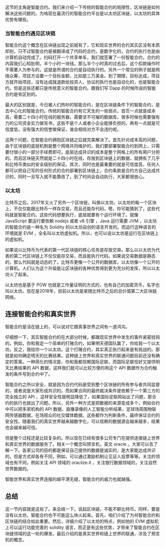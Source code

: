 这节的主角是智能合约。我们来介绍一下传统的智能合约的局限性，区块链是如何解决这些问题的。为啥现在最流行的智能合约平台是以太坊区块链，以太坊的具体优势有哪些。

### 当智能合约遇见区块链

智能合约这个概念在区块链出现之前就有了，它和现实世界的合约其实区没有本质却别，只不过智能合约是被翻译成了代码的合约，是数字化的，合约的执行也是由计算机自动完成了。扫码打开一个共享单车，我们就签署了一份智能合约，合约的内容我们心知肚明，半个小时一块钱。那么半个小时真的过去后，这个扣款操作时不需要人为参与的，这就是所谓的合约是自动执行的。另外一个常见的例子就是网络众筹，项目方设置一个目标金额，比如是三万美金。到了期限，目标达成，项目方就开始项目，没有达成就退款给投资人，协议的执行也是自动化的，也是智能合约。但是这些还都只是传统意义的智能合约。跟我们写 Dapp 的时候所说的智能合约是有区别的。

最大的区别就是，今日被人们热吵的智能合约，是在区块链条件下的智能合约，是去中心化的智能合约。传统的智能合约有它天生的一些弱点，首页一点就是成本高，需要二十四小时在线的服务器，需要坚不可摧的数据库，很多时候也需要强有力的公司资金实力做背书，这些不是个人或者小企业能够负担的。再有一点就是可信度低，没有强大的信誉做保证，谁会相信对方不会违约呢。

这两个问题，在智能合约拥抱区块链之后就完美解决了。首先针对成本高的问题，由于区块链的底层机制是整个网络共同维护的，我们要部署智能合约到网上，只需要付很小的一部分手续费即可。底层达成共识的成本是整个网格上的所有用户分担的。而且区块链天然就是二十四小时在线，存放到区块链上的数据，就拥有了几乎和比特币类似的安全级别的保证。其次，同时也是最重要的就是可信度高，任何人都可以把自己写的任何形式的合约部署到区块链上，合约条款是合约方自己达成共识的，同时一旦写入就不能篡改了，到了时间会自动执行，大家都很放心。

### 以太坊

比特币之后，2017年又火了另外一个区块链，叫做以太坊。以太坊的每一个区块上，不仅仅能跟比特币一样存交易，而且还能存代码，嗯，你可能猜到了，这些代码就是智能合约。这些代码想要执行，底层就要有个运行环境了。就像 JavaScript 要运行要依赖 nodejs 或者 v8 引擎 ，Java 运行需要 JVM ，以太坊的智能合约是一种名为 Solidity 的以太坊自创的语言开发的。而运行这种语言的环境就是 EVM ，全名叫以太坊虚拟机。所以，也可以说以太坊是运行在区块链上的虚拟机。

如果说以比特币为代表的第一代区块链的核心任务是存放交易。那么以以太坊为代表的第二代区块链上不仅仅能存交易，而且能执行代码。如果说交易数据是静态的，那么代码就是动态的了。比特币更像一个公开的数据库，以太坊像一个公开的计算机。人们认为这个升级能让区块链的各种优势得到更为充分的发挥，所以以太坊火了起来。

以太坊也是基于 POW 也就是工作量证明的方式的，也有自己的加密货币，名字也叫以太坊。现在是2018年，目前以太坊是紧随比特币之后的总价值第二大区块链网络。

## 连接智能合约和真实世界

智能合约是活在链上的，可以说对它跟真事世界之间有一道鸿沟。

仔细想一下，其实智能合约的在大部分时候，都跟现实世界中发生的事件紧密挂钩的。例如，你和我定一个简单的打赌合约，如果明天德国队赢了，你给我一个以太坊。反之，我给你一个以太坊。这个打赌合约，其实真正执行起来是有挑战的。那就是如何确定明天的比赛结果。这种链上世界和真实世界的联通问题目前还没有确定的答案。一种简化的情况是，你和我都信赖国际足联，而国际足联恰好又提供明天比赛结果的 API 数据，这样我们就可以比较方便的用这个 API 数据作为合约触发的条件写到合约中了。

智能合约之所以安全，就是因为合约代码是受到整个区块链的所有参与者共同监督的，或者说是大家形成共识的。而如果合同的最终裁决条件是依赖于一个第三方的完全独立的 API ，这样安全性就明显降低了，如果国际足联网站出了问题，那合约的执行也就出了问题。所以，另外一种方式是把数据的来源变成多个，例如合约中可以把多家机构的 API 数据，直播录像的人工智能分析结果，足球场周围物联网传感器数据，在场观众的社交媒体数据，这些都作为判断条件，最终保证合约的安全性。随着我们的真实世界越来越数字化，可以信赖的数据源会越来越多，结果也会越来越可信。

但是整个过程还是比较复杂的。所以现在已经有很多公司专门在提供连接链上世界和真实世界的数据服务了。相关一个概念叫预言机，英文 oracle 。大家可以去了解一下。各家公司的目的都是保证自己提供的数据是诚实的，是大家能达成共识的。但是方式却各有不同，例如，可以通过激励机制让见证人投票等等。关注的领域也有不同，例如关注 API 领域的 oraclize.it ，关注银行数据领域的，关注自然世界数据的。

智能世界和真实世界连接的越平滑无缝，智能合约的威力也就越强。

## 总结

这一节内容就是这些了。来总结一下。说起区块链，不能不聊比特币。同样，要是没有以太坊，智能合约也不可能这么快火起来。首先，咱们介绍了为何智能合约和区块链的结合如此重要。然后，详细介绍了以太坊的特点，例如他的 EVM 虚拟机上可以运行功能完善的 solidity 语言，而正是有这些优势，才带来了智能合约在区块链领域的这一轮的爆发。最后介绍的是真实世界和链上世界的联通，涉及了预言机的概念。

